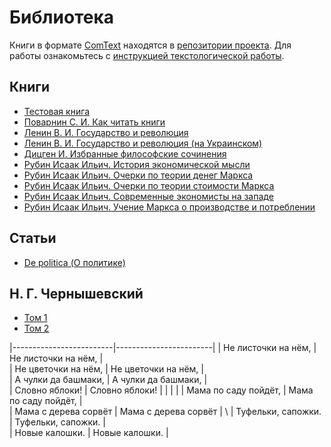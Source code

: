 # Библиотека

Книги в формате [ComText](https://comtext.zarya.xyz/) находятся в [репозитории проекта](https://github.com/ZaryaXYZ/books). Для работы ознакомьтесь с 
[инструкцией текстологической работы](https://comtext.zarya.xyz/intro.html).

## Книги

- [Тестовая книга](book.md)
- [Поварнин С. И. Как читать книги](как_читать_книги.md)
- [Ленин В. И. Государство и революция](государство_и_революция_ru.md)
- [Ленин В. И. Государство и революция (на Украинском)](государство_и_революция_uk.md)
- [Дицген И. Избранные философские сочинения](избранные_философские_сочинения.md)
- [Рубин Исаак Ильич. История экономической мысли](история_экономической_мысли.md)
- [Рубин Исаак Ильич. Очерки по теории денег Маркса](очерки_по_теории_денег_маркса.md)
- [Рубин Исаак Ильич. Очерки по теории стоимости Маркса](очерки_по_теории_стоимости_маркса.md)
- [Рубин Исаак Ильич. Современные экономисты на западе](современные_экономисты_на_западе.md)
- [Рубин Исаак Ильич. Учение Маркса о производстве и потреблении](учение_маркса_о_производстве_и_потреблении.md)

## Статьи

- [De politica (О политике)](de_politica.md)

## Н. Г. Чернышевский

- [Том 1](chernyshevsky01.md)
- [Том 2](chernyshevsky02.md)

|-------------------------|------------------------|
|   Не листочки на нём,   |  Не листочки на нём,   | \
|   Не цветочки на нём,   |  Не цветочки на нём,   | \
|   А чулки да башмаки,   |  А чулки да башмаки,   | \
|   Словно яблоки!        |  Словно яблоки!        |
|                         |                        |
|   Мама по саду пойдёт,  |  Мама по саду пойдёт,  | \
|   Мама с дерева сорвёт  |  Мама с дерева сорвёт  | \ 
|   Туфельки, сапожки.    |  Туфельки, сапожки.    | \
|   Новые калошки.        |  Новые калошки.        |



